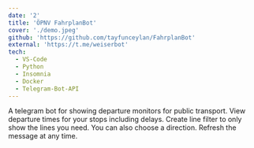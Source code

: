 ```yaml
---
date: '2'
title: 'ÖPNV FahrplanBot'
cover: './demo.jpeg'
github: 'https://github.com/tayfunceylan/FahrplanBot'
external: 'https://t.me/weiserbot'
tech:
  - VS-Code
  - Python
  - Insomnia
  - Docker
  - Telegram-Bot-API
---
```


A telegram bot for showing departure monitors for public transport. View departure times for your stops including delays. Create line filter to only show the lines you need. You can also choose a direction. Refresh the message at any time.
